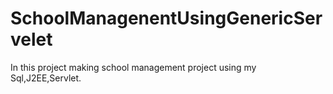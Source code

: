 # SchoolManagenentUsingGenericServelet
In this project making school management project using my Sql,J2EE,Servlet.
